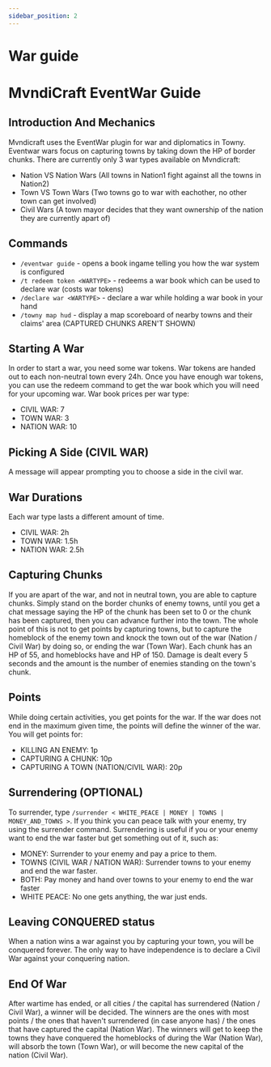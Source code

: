 ```yaml
---
sidebar_position: 2
---
```


# War guide

# MvndiCraft EventWar Guide
## Introduction And Mechanics
 
Mvndicraft uses the EventWar plugin for war and diplomatics in Towny.
Eventwar wars focus on capturing towns by taking down the HP of border chunks.
There are currently only 3 war types available on Mvndicraft:
 
- Nation VS Nation Wars (All towns in Nation1 fight against all the towns in Nation2)
- Town VS Town Wars (Two towns go to war with eachother, no other town can get involved)
- Civil Wars (A town mayor decides that they want ownership of the nation they are currently apart of)
 
## Commands
 
- `/eventwar guide` - opens a book ingame telling you how the war system is configured 
- `/t redeem token <WARTYPE>` - redeems a war book which can be used to declare war (costs war tokens)
- `/declare war <WARTYPE>` - declare a war while holding a war book in your hand 
- `/towny map hud` - display a map scoreboard of nearby towns and their claims' area (CAPTURED CHUNKS AREN'T SHOWN)
 
## Starting A War
In order to start a war, you need some war tokens. War tokens are handed out to each non-neutral town every 24h.
Once you have enough war tokens, you can use the redeem command to get the war book which you will need for your upcoming war.
War book prices per war type:
 - CIVIL WAR: 7
 - TOWN WAR: 3
 - NATION WAR: 10
 
## Picking A Side (CIVIL WAR)
A message will appear prompting you to choose a side in the civil war.
 
## War Durations
Each war type lasts a different amount of time. 
 - CIVIL WAR: 2h
 - TOWN WAR: 1.5h
 - NATION WAR: 2.5h
 
## Capturing Chunks
If you are apart of the war, and not in neutral town, you are able to capture chunks.
Simply stand on the border chunks of enemy towns, until you get a chat message saying the HP of the chunk has been set to 0 or the chunk has been captured, then you can advance further into the town.
The whole point of this is not to get points by capturing towns, but to capture the homeblock of the enemy town and knock the town out of the war (Nation / Civil War) by doing so, or ending the war (Town War).
Each chunk has an HP of 55, and homeblocks have and HP of 150. Damage is dealt every 5 seconds and the amount is the number of enemies standing on the town's chunk.
 
## Points
While doing certain activities, you get points for the war. If the war does not end in the maximum given time, the points will define the winner of the war. You will get points for: 
 - KILLING AN ENEMY: 1p
 - CAPTURING A CHUNK: 10p
 - CAPTURING A TOWN (NATION/CIVIL WAR): 20p

## Surrendering (OPTIONAL)
To surrender, type `/surrender < WHITE_PEACE | MONEY | TOWNS | MONEY_AND_TOWNS >`.
If you think you can peace talk with your enemy, try using the surrender command. Surrendering is useful if you or your enemy want to end the war faster but get something out of it, such as:
 - MONEY: Surrender  to your enemy and pay a price to them.
 - TOWNS (CIVIL WAR / NATION WAR): Surrender towns to your enemy and end the war faster.
 - BOTH: Pay money and hand over towns to your enemy to end the war faster
 - WHITE PEACE: No one gets anything, the war just ends.
 
## Leaving CONQUERED status
When a nation wins a war against you by capturing your town, you will be conquered forever. The only way to have independence is to declare a Civil War against your conquering nation.
 
## End Of War
After wartime has ended, or all cities / the capital has surrendered (Nation / Civil War), a winner will be decided. 
The winners are the ones with most points / the ones that haven't surrendered (in case anyone has) / the ones that have captured the capital (Nation War). The winners will get to keep the towns they have conquered the homeblocks of during the War (Nation War), will absorb the town (Town War), or will become the new capital of the nation (Civil War).
